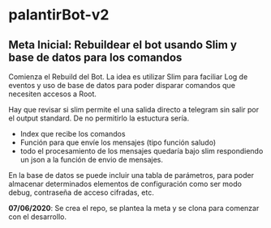 # palantirBot-v2
## Meta Inicial: Rebuildear el bot usando Slim y base de datos para los comandos

Comienza el Rebuild del Bot. La idea es utilizar Slim para faciliar Log de eventos y uso de base de datos para poder disparar comandos que necesiten accesos a Root. 

Hay que revisar si slim permite el una salida directo a telegram sin salir por el output standard. De no permitirlo la estuctura sería.

- Index que recibe los comandos
- Función para que envíe los mensajes (tipo función saludo)
- todo el procesamiento de los mensajes quedaría bajo slim respondiendo un json a la función de envio de mensajes.

En la base de datos se puede incluir una tabla de parámetros, para poder almacenar determinados elementos de configuración como ser modo debug, contraseña de acceso cifradas, etc.

**07/06/2020**: Se crea el repo, se plantea la meta y se clona para comenzar con el desarrollo.
